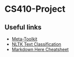 # CS410-Project

## Useful links
* [Meta-Toolkit](https://meta-toolkit.org/)
* [NLTK Text Classification](http://text-processing.com/demo/sentiment/)
* [Markdown Here Cheatsheet](https://github.com/adam-p/markdown-here/wiki/Markdown-Here-Cheatsheet#links)
